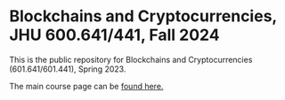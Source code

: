 # Blockchains and Cryptocurrencies, JHU 600.641/441, Fall 2024

This is the public repository for Blockchains and Cryptocurrencies (601.641/601.441), Spring 2023. 

The main course page can be [found here.](https://github.com/matthewdgreen/blockchains2024/wiki)
